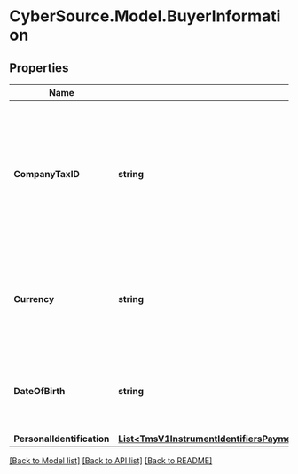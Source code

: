 # CyberSource.Model.BuyerInformation
## Properties

Name | Type | Description | Notes
------------ | ------------- | ------------- | -------------
**CompanyTaxID** | **string** | Tax identifier for the customer’s company.  **Important**: Contact your TeleCheck representative to find out whether this field is required or optional.  | [optional] 
**Currency** | **string** | Currency used by the customer. Accepts input in the ISO 4217 standard, stores as ISO 4217 Alpha. | [optional] 
**DateOfBirth** | **string** | Date of birth of the customer.  Format: &#x60;YYYY-MM-DD&#x60; or &#x60;YYYYMMDD&#x60;  | [optional] 
**PersonalIdentification** | [**List&lt;TmsV1InstrumentIdentifiersPaymentInstrumentsGet200ResponseEmbeddedBuyerInformationPersonalIdentification&gt;**](TmsV1InstrumentIdentifiersPaymentInstrumentsGet200ResponseEmbeddedBuyerInformationPersonalIdentification.md) |  | [optional] 

[[Back to Model list]](../README.md#documentation-for-models) [[Back to API list]](../README.md#documentation-for-api-endpoints) [[Back to README]](../README.md)


